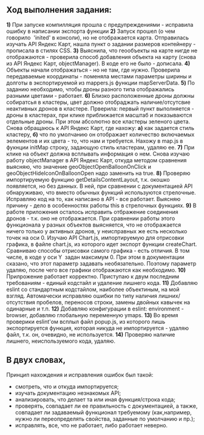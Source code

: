 ## Ход выполнения задания:

__1)__ При запуске компилляция прошла с предупреждениями - исправила ошибку в написании экспорта функции
__2)__ Запуск прошел (о чем говорило  'inited' в консоли), но не отображается карта. Отправилась изучать API Яндекс Карт, нашла пункт о задании размеров контейнеру - прописала в стилях CSS.
__3)__ Выяснила, что геообъекты на карте нигде не отображаются - проверила способ добавления объекта на карту (снова из API Яндекс Карт, objectManager). В коде  его не было - дописала.
__4)__ Объекты начали отображаться - но не там, где нужно. Проверила передаваемые координаты - поменяла местами параметры ширины и долготы в экспортируемой из mappers.js функции mapServerData.
__5)__ По заданию необходимо, чтобы дроны разного типа отображались разными цветами - работает.
__6)__ Близко расположенные дроны должны собиратсья в кластеры, цвет должно отобраджать наличие/отсутсвие неактивных дронов в кластере. Прверила: первый пункт выполняется - дроны в кластерах, при клике приближается масштаб и показываются отдельные дроны. При этом абсолютно все кластеры зеленого цвета. 
Снова обращаюсь к API Яндекс Карт, где нахожу: __а)__ как задается стиль кластеру, __б)__ что по умолчанию он отображает количество включаемых эелементов и их цвета - то, что нам и требуется. Нахожу в map.js  в фукнции initMap строку, задающую стиль кластерам, удаляю ее.
__7)__ При клике на объект должна всплывать информация о нем. Снова изучаю работу objectManager в API Яндекс Карт, откуда методом сравнения выясняю, что значение geoObjectOpenBalloonOnClick и geoObjectHideIconOnBalloonOpen надо заменить на true.
__8)__ Проверяю импортируемую функцию getDetailsContentLayout, т.к. окошко появляется, но без данных. В ней, при сравнении с документацией API обнаруживаю, что вместо обычных функций используются стрелочные. Исправляю код на то, как написано в API  - все работает. Выясняю причину - дело в особенностях работы this в стрелочных функциях. 
__9)__ В работе приложения осталось исправить отбражение соединения дронов - т.к. оно не отображается. При сравнении работы этого функционала у разных объектов выясняется, что не отображается ничего только у активных дронов, у неисправных же есть несколько точек на оси 0. Изучаю API Chart.js, импортируемую для отрисовки графика, в файле chart.js, из которого идет экспорт функции createChart. Сравниваю способы отрисовки самого графика - есть отличия. В том числе, в коде у оси Y  задан максимум 0. При этом в документации сказано, что этот параметр задавать необязательно. Поэтому параметр удаляю, после чего все графики отображаются как необходимо. 
__10)__ Прилрожение работает корректно. Приступаю к двум последним требованиям - единый кодстайл и удаление лишнего кода.
__11)__ Добавляю eslint со стандартным кодстайлом, наиболее объектиным, на мой взгляд. Автомачески исправляю ошибки по типу наличия лишних/отсутствия пробелов, переносов строки, замены двойных кавычек на одинарные и т.п.
__12)__ Добавляю конфигурации в eslint: environment - browser, добавляю глобальную переменную ymaps.
__13)__ Во время проверики eslint'ом всплыл файл popup.js, из которого лишь экспортируется функция, которая никуда не импортируется - удаляю файл, т.к. он, очевидно, не используется.
__14)__ Проверяю наличие лишнего, неиспользуемого кода, удаляю.


## В двух словах,
Принцип нахождения и исправления ошибок был такой:
- смотреть, что и откуда импортируется;
- изучать документацию незнакомых API;
- анализировать, что делает та или иная функция/строка кода;
- проверять, совпадает ли ее правильность с документацией, а также, совпадает ли задаваемый функционал требуемому (как,например, нужно ли переопределять свойства, заданные по умолчанию и пр.);
- исправлять, все, что не работает, либо работает неверно.

